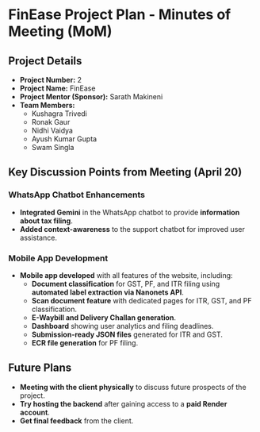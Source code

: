 # **FinEase Project Plan - Minutes of Meeting (MoM)**

## **Project Details**
- **Project Number:** 2  
- **Project Name:** FinEase  
- **Project Mentor (Sponsor):** Sarath Makineni  
- **Team Members:**  
  - Kushagra Trivedi  
  - Ronak Gaur  
  - Nidhi Vaidya  
  - Ayush Kumar Gupta  
  - Swam Singla  

## **Key Discussion Points from Meeting (April 20)**

### **WhatsApp Chatbot Enhancements**
- **Integrated Gemini** in the WhatsApp chatbot to provide **information about tax filing**.
- **Added context-awareness** to the support chatbot for improved user assistance.

### **Mobile App Development**
- **Mobile app developed** with all features of the website, including:
  - **Document classification** for GST, PF, and ITR filing using **automated label extraction via Nanonets API**.
  - **Scan document feature** with dedicated pages for ITR, GST, and PF classification.
  - **E-Waybill and Delivery Challan generation**.
  - **Dashboard** showing user analytics and filing deadlines.
  - **Submission-ready JSON files** generated for ITR and GST.
  - **ECR file generation** for PF filing.

## **Future Plans**
- **Meeting with the client physically** to discuss future prospects of the project.
- **Try hosting the backend** after gaining access to a **paid Render account**.
- **Get final feedback** from the client.
